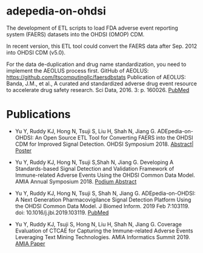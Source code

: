 # adepedia-on-ohdsi
The development of ETL scripts to load FDA adverse event reporting system (FAERS) datasets into the OHDSI (OMOP) CDM.
  
  In recent version, this ETL tool could convert the FAERS data after Sep. 2012 into OHDSI CDM (v5.0).
  
  For the data de-duplication and drug name standardization, you need to implement the AEOLUS process first.
  GitHub of AEOLUS: https://github.com/ltscomputingllc/faersdbstats
  Publication of AEOLUS: Banda, J.M., et al., A curated and standardized adverse drug event resource to accelerate drug safety research. Sci Data, 2016. 3: p. 160026. [PubMed](https://www.ncbi.nlm.nih.gov/pubmed/27193236)
  
  

# Publications

* Yu Y, Ruddy KJ, Hong N, Tsuji S, Liu H, Shah N, Jiang G. ADEpedia-on-OHDSI: An Open Source ETL Tool for Converting FAERS into the OHDSI CDM for Improved Signal Detection. OHDSI Symposium 2018. [Abstract](https://docs.google.com/document/d/1zz0SjlfiO_np9A7S0ss4ySG_gXY1S6aOwKTrH5XZx3w/edit)| [Poster](https://drive.google.com/drive/folders/1DBPJuD1pnXc6LPYqB4fpy7ohI30Uo4bR) 

* Yu Y, Ruddy KJ, Hong N, Tsuji S,Shah N, Jiang G. Developing A Standards-based Signal Detection and Validation Framework of Immune-related Adverse Events Using the OHDSI Common Data Model. AMIA Annual Symposium 2018. [Podium Abstract](https://symposium2018.zerista.com/event/member/508534)

* Yu Y, Ruddy KJ, Hong N, Tsuji S, Shah N, Jiang G. ADEpedia-on-OHDSI: A Next Generation Pharmacovigilance Signal Detection Platform Using the OHDSI Common Data Model. J Biomed Inform. 2019 Feb 7:103119. doi: 10.1016/j.jbi.2019.103119. [PubMed](https://www.ncbi.nlm.nih.gov/pubmed/30738946)

* Yu Y, Ruddy KJ, Tsuji S, Hong N, Liu H, Shah N, Jiang G. Coverage Evaluation of CTCAE for Capturing the Immune-related Adverse Events Leveraging Text Mining Technologies. AMIA Informatics Summit 2019. [AMIA Paper](https://informaticssummit2019.zerista.com/event/member/542966)
